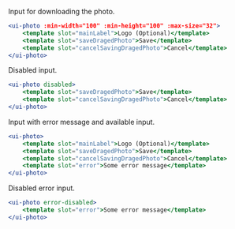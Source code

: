 Input for downloading the photo.

```jsx
<ui-photo :min-width="100" :min-height="100" :max-size="32">
    <template slot="mainLabel">Logo (Optional)</template>
    <template slot="saveDragedPhoto">Save</template>
    <template slot="cancelSavingDragedPhoto">Cancel</template>
</ui-photo>
```

Disabled input.

```jsx
<ui-photo disabled>
    <template slot="saveDragedPhoto">Save</template>
    <template slot="cancelSavingDragedPhoto">Cancel</template>
</ui-photo>
```

Input with error message and available input.

```jsx
<ui-photo>
    <template slot="mainLabel">Logo (Optional)</template>
    <template slot="saveDragedPhoto">Save</template>
    <template slot="cancelSavingDragedPhoto">Cancel</template>
    <template slot="error">Some error message</template>
</ui-photo>
```

Disabled error input.

```jsx
<ui-photo error-disabled>
    <template slot="error">Some error message</template>
</ui-photo>
```


